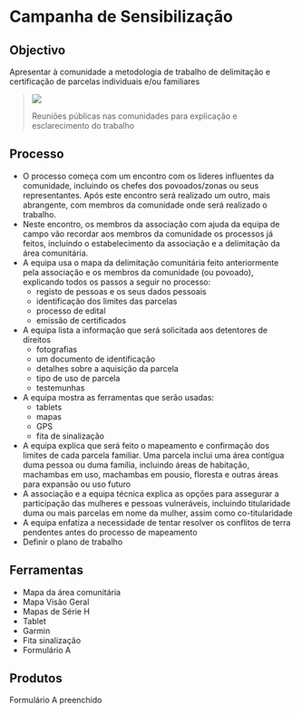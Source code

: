 # Campanha de Sensibilização

## **Objectivo**

Apresentar à comunidade a metodologia de trabalho de delimitação e certificação de parcelas individuais e/ou familiares

> ![](../.gitbook/assets/meet_pic.jpg)
>
> Reuniões públicas nas comunidades para explicação e esclarecimento do trabalho

## **Processo**

* O processo começa com um encontro com os lideres influentes da comunidade, incluindo os chefes dos povoados/zonas ou seus representantes. Após este encontro será realizado um outro, mais abrangente, com membros da comunidade onde será realizado o trabalho.
* Neste encontro, os membros da associação com ajuda da equipa de campo vão recordar aos membros da comunidade os processos já feitos, incluindo o estabelecimento da associação e a delimitação da área comunitária.
* A equipa usa o mapa da delimitação comunitária feito anteriormente pela associação e os membros da comunidade \(ou povoado\), explicando todos os passos a seguir no processo:
  * registo de pessoas e os seus dados pessoais
  * identificação dos limites das parcelas
  * processo de edital
  * emissão de certificados
* A equipa lista a informação que será solicitada aos detentores de direitos
  * fotografias
  * um documento de identificação
  * detalhes sobre a aquisição da parcela
  * tipo de uso de parcela
  * testemunhas
* A equipa mostra as ferramentas que serão usadas:
  * tablets
  * mapas
  * GPS
  * fita de sinalização
* A equipa explica que será feito o mapeamento e confirmação dos limites de cada parcela familiar. Uma parcela inclui uma área contígua duma pessoa ou duma família, incluindo áreas de habitação, machambas em uso, machambas em pousio, floresta e outras áreas para expansão ou uso futuro
* A associação e a equipa técnica explica as opções para assegurar a participação das mulheres e pessoas vulneráveis, incluindo titularidade duma ou mais parcelas em nome da mulher, assim como co-titularidade
* A equipa enfatiza a necessidade de tentar resolver os conflitos de terra pendentes antes do processo de mapeamento
* Definir o plano de trabalho

## **Ferramentas**

* Mapa da área comunitária
* Mapa Visão Geral
* Mapas de Série H
* Tablet
* Garmin
* Fita sinalização
* Formulário A

## **Produtos**

Formulário A preenchido

